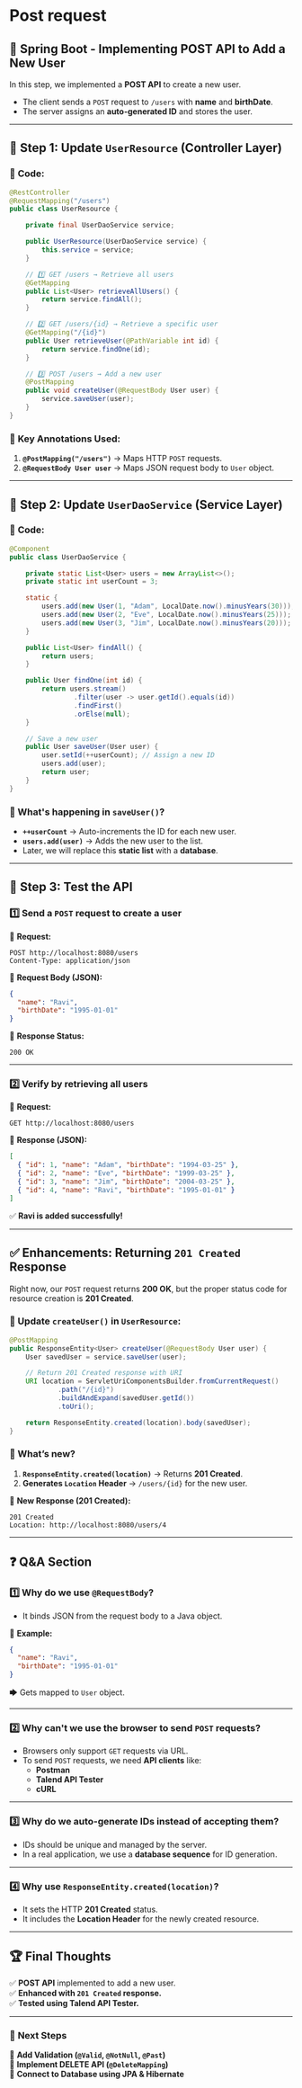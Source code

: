 # Post request

## 🚀 **Spring Boot - Implementing POST API to Add a New User**

In this step, we implemented a **POST API** to create a new user.

- The client sends a `POST` request to `/users` with **name** and **birthDate**.
- The server assigns an **auto-generated ID** and stores the user.

---

## 🔹 **Step 1: Update `UserResource` (Controller Layer)**

### 📌 **Code:**

```java
@RestController
@RequestMapping("/users")
public class UserResource {

    private final UserDaoService service;

    public UserResource(UserDaoService service) {
        this.service = service;
    }

    // 1️⃣ GET /users → Retrieve all users
    @GetMapping
    public List<User> retrieveAllUsers() {
        return service.findAll();
    }

    // 2️⃣ GET /users/{id} → Retrieve a specific user
    @GetMapping("/{id}")
    public User retrieveUser(@PathVariable int id) {
        return service.findOne(id);
    }

    // 3️⃣ POST /users → Add a new user
    @PostMapping
    public void createUser(@RequestBody User user) {
        service.saveUser(user);
    }
}
```

### 🔹 **Key Annotations Used:**

1. **`@PostMapping("/users")`** → Maps HTTP `POST` requests.
2. **`@RequestBody User user`** → Maps JSON request body to `User` object.

---

## 🔹 **Step 2: Update `UserDaoService` (Service Layer)**

### 📌 **Code:**

```java
@Component
public class UserDaoService {

    private static List<User> users = new ArrayList<>();
    private static int userCount = 3;

    static {
        users.add(new User(1, "Adam", LocalDate.now().minusYears(30)));
        users.add(new User(2, "Eve", LocalDate.now().minusYears(25)));
        users.add(new User(3, "Jim", LocalDate.now().minusYears(20)));
    }

    public List<User> findAll() {
        return users;
    }

    public User findOne(int id) {
        return users.stream()
                .filter(user -> user.getId().equals(id))
                .findFirst()
                .orElse(null);
    }

    // Save a new user
    public User saveUser(User user) {
        user.setId(++userCount); // Assign a new ID
        users.add(user);
        return user;
    }
}
```

### **🔹 What's happening in `saveUser()`?**

- **`++userCount`** → Auto-increments the ID for each new user.
- **`users.add(user)`** → Adds the new user to the list.
- Later, we will replace this **static list** with a **database**.

---

## 🔹 **Step 3: Test the API**

### **1️⃣ Send a `POST` request to create a user**

📌 **Request:**

```http
POST http://localhost:8080/users
Content-Type: application/json
```

📌 **Request Body (JSON):**

```json
{
  "name": "Ravi",
  "birthDate": "1995-01-01"
}
```

📌 **Response Status:**

```
200 OK
```

---

### **2️⃣ Verify by retrieving all users**

📌 **Request:**

```http
GET http://localhost:8080/users
```

📌 **Response (JSON):**

```json
[
  { "id": 1, "name": "Adam", "birthDate": "1994-03-25" },
  { "id": 2, "name": "Eve", "birthDate": "1999-03-25" },
  { "id": 3, "name": "Jim", "birthDate": "2004-03-25" },
  { "id": 4, "name": "Ravi", "birthDate": "1995-01-01" }
]
```

✅ **Ravi is added successfully!**

---

## ✅ **Enhancements: Returning `201 Created` Response**

Right now, our `POST` request returns **200 OK**, but the proper status code for
resource creation is **201 Created**.

### **📌 Update `createUser()` in `UserResource`:**

```java
@PostMapping
public ResponseEntity<User> createUser(@RequestBody User user) {
    User savedUser = service.saveUser(user);

    // Return 201 Created response with URI
    URI location = ServletUriComponentsBuilder.fromCurrentRequest()
            .path("/{id}")
            .buildAndExpand(savedUser.getId())
            .toUri();

    return ResponseEntity.created(location).body(savedUser);
}
```

### **🔹 What’s new?**

1. **`ResponseEntity.created(location)`** → Returns **201 Created**.
2. **Generates `Location` Header** → `/users/{id}` for the new user.

📌 **New Response (201 Created):**

```
201 Created
Location: http://localhost:8080/users/4
```

---

## ❓ **Q&A Section**

### **1️⃣ Why do we use `@RequestBody`?**

- It binds JSON from the request body to a Java object.

📌 **Example:**

```json
{
  "name": "Ravi",
  "birthDate": "1995-01-01"
}
```

🡆 Gets mapped to `User` object.

---

### **2️⃣ Why can't we use the browser to send `POST` requests?**

- Browsers only support `GET` requests via URL.
- To send `POST` requests, we need **API clients** like:
  - **Postman**
  - **Talend API Tester**
  - **cURL**

---

### **3️⃣ Why do we auto-generate IDs instead of accepting them?**

- IDs should be unique and managed by the server.
- In a real application, we use a **database sequence** for ID generation.

---

### **4️⃣ Why use `ResponseEntity.created(location)`?**

- It sets the HTTP **201 Created** status.
- It includes the **Location Header** for the newly created resource.

---

## 🏆 **Final Thoughts**

✅ **POST API** implemented to add a new user.  
✅ **Enhanced with `201 Created` response.**  
✅ **Tested using Talend API Tester.**

---

### 🎯 **Next Steps**

📌 **Add Validation (`@Valid`, `@NotNull`, `@Past`)**  
📌 **Implement DELETE API (`@DeleteMapping`)**  
📌 **Connect to Database using JPA & Hibernate**
